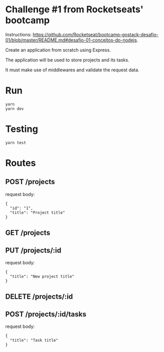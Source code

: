# Challenge #1 from Rocketseats' bootcamp

Instructions: https://github.com/Rocketseat/bootcamp-gostack-desafio-01/blob/master/README.md#desafio-01-conceitos-do-nodejs.

Create an application from scratch using Express.

The application will be used to store projects and its tasks.

It must make use of middlewares and validate the request data.

# Run

```
yarn
yarn dev
```

# Testing

```
yarn test
```

# Routes

## POST /projects

request body:

```
{
  "id": "1",
  "title": "Project title"
}
```

## GET /projects

## PUT /projects/:id

request body:

```
{
  "title": "New project title"
}
```

## DELETE /projects/:id

## POST /projects/:id/tasks

request body:

```
{
  "title": "Task title"
}
```
